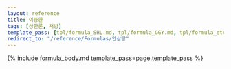 ```yaml
---
layout: reference
title: 이중환
tags: [상한론, 처방]
template_pass: [tpl/formula_SHL.md, tpl/formula_GGY.md, tpl/formula_etc.md]
redirect_to: "/reference/Formulas/인삼탕"
---
```



{% include formula_body.md template_pass=page.template_pass %}
